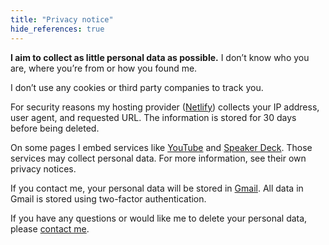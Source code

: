 ```yaml
---
title: "Privacy notice"
hide_references: true
---
```


<p class="lead"><strong>I aim to collect as little personal data as possible.</strong> I don’t know who you are, where you’re from or how you found me.</p>

I don’t use any cookies or third party companies to track you.

For security reasons my hosting provider ([Netlify](https://www.netlify.com/privacy/)) collects your IP address, user agent, and requested URL. The information is stored for 30 days before being deleted.

On some pages I embed services like [YouTube](https://youtube.com) and [Speaker Deck](https://www.speakerdeck.com). Those services may collect personal data. For more information, see their own privacy notices.

If you contact me, your personal data will be stored in [Gmail](https://gmail.com/). All data in Gmail is stored using two-factor authentication.

If you have any questions or would like me to delete your personal data, please [contact me](/contact/).
